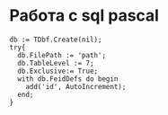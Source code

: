 # Работа с sql pascal
```
db := TDbf.Create(nil);
try{
  db.FilePath := 'path';
  db.TableLevel := 7;
  db.Exclusive:= True;
  with db.FeidDefs do begin
    add('id', AutoIncrement);
  end;
}
```
